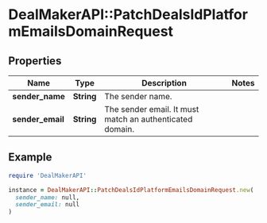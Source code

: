 # DealMakerAPI::PatchDealsIdPlatformEmailsDomainRequest

## Properties

| Name | Type | Description | Notes |
| ---- | ---- | ----------- | ----- |
| **sender_name** | **String** | The sender name. |  |
| **sender_email** | **String** | The sender email. It must match an authenticated domain. |  |

## Example

```ruby
require 'DealMakerAPI'

instance = DealMakerAPI::PatchDealsIdPlatformEmailsDomainRequest.new(
  sender_name: null,
  sender_email: null
)
```

